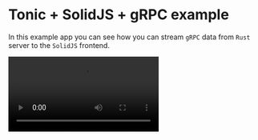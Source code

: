 # Tonic + SolidJS + gRPC example

In this example app you can see how you can stream `gRPC` data from `Rust` server to the `SolidJS` frontend.

<video autoplay loop playsinline src="https://user-images.githubusercontent.com/669678/220807614-db7ca07f-42d7-42e5-9d18-a0e6f233cb0a.webm">
